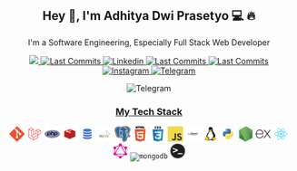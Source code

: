<p align="center">
 <h2 align="center">Hey 👋, I'm Adhitya Dwi Prasetyo 💻 🔥</h2>
 <p align="center">I'm a Software Engineering, Especially Full Stack Web Developer</p>
</p>
  <p align="center">
    <a href="https://stackshare.io/vanpersietyo">
      <img src="http://img.shields.io/badge/tech-stack-0690fa.svg?style=flat" />
    </a>
    <a href="https://github.com/vanpersietyo">
      <img alt="Last Commits" src="https://img.shields.io/github/last-commit/vanpersietyo/vanpersietyo" />
    </a>
    <a href="www.linkedin.com/in/vanpersietyo">
      <img alt="Linkedin" src="https://img.shields.io/badge/-LinkedIn-0e76a8?style=flat-square&logo=Linkedin&logoColor=white" />
    </a>
    <a href="https://vanpersietyo.github.io">
      <img alt="Last Commits" src="https://img.shields.io/badge/Website-3b5998?style=flat-square&logo=google-chrome&logoColor=white" />
    </a>
    <a href="https://twitter.com/vanpersietyo">
      <img alt="Last Commits" src="https://img.shields.io/badge/-Twitter-00acee?style=flat-square&logo=Twitter&logoColor=white" />
    </a>
    <a href="https://instagram.com/adhityavpersietyo">
      <img alt="Instagram" src="https://img.shields.io/badge/-Instagram-e4405f?style=flat-square&logo=Instagram&logoColor=white" />
    </a>
    <a href="https://t.me/vanpersietyo">
      <img alt="Telegram" src="https://img.shields.io/badge/-Telegram-0088cc?style=flat-square&logo=Telegram&logoColor=white" />
    </a>
</p>

  <p align="center">
    <img alt="Telegram" src="https://github-readme-stats.vercel.app/api/top-langs/?username=vanpersietyo&langs_count=5" />
  </p>
  
  <h3 align="center"><a href="https://stackshare.io/vanpersietyo">My Tech Stack</a></h3>

<p align="center">
  <code><img height="27" src="https://raw.githubusercontent.com/devicons/devicon/master/icons/git/git-original.svg" alt="git"></code>
  <code><a href="https://laravel.com/" target="_blank"><img height="27" src="https://raw.githubusercontent.com/github/explore/80688e429a7d4ef2fca1e82350fe8e3517d3494d/topics/laravel/laravel.png" alt="laravel"></a></code>
  <code><img height="27" src="https://raw.githubusercontent.com/github/explore/80688e429a7d4ef2fca1e82350fe8e3517d3494d/topics/php/php.png" alt="php"></code>
  <code><img height="27" src="https://raw.githubusercontent.com/github/explore/80688e429a7d4ef2fca1e82350fe8e3517d3494d/topics/redis/redis.png" alt="redis"></code>
  <code><img height="27" src="https://raw.githubusercontent.com/github/explore/80688e429a7d4ef2fca1e82350fe8e3517d3494d/topics/sql/sql.png" alt="sql"></code>
  <code><img height="27" src="https://raw.githubusercontent.com/github/explore/80688e429a7d4ef2fca1e82350fe8e3517d3494d/topics/mysql/mysql.png" alt="mysql"></code>
  <code><img height="27" src="https://raw.githubusercontent.com/github/explore/80688e429a7d4ef2fca1e82350fe8e3517d3494d/topics/postgresql/postgresql.png" alt="postgresql"></code>
  <code><img height="27" src="https://raw.githubusercontent.com/github/explore/80688e429a7d4ef2fca1e82350fe8e3517d3494d/topics/html/html.png" alt="html"></code>
  <code><img height="27" src="https://raw.githubusercontent.com/github/explore/80688e429a7d4ef2fca1e82350fe8e3517d3494d/topics/css/css.png" alt="css"></code>
  <code><img height="27" src="https://raw.githubusercontent.com/github/explore/80688e429a7d4ef2fca1e82350fe8e3517d3494d/topics/javascript/javascript.png" alt="javascript"></code>
  <code><img height="27" src="https://raw.githubusercontent.com/github/explore/80688e429a7d4ef2fca1e82350fe8e3517d3494d/topics/jquery/jquery.png" alt="jquery"></code>
  <code><img height="27" src="https://raw.githubusercontent.com/github/explore/80688e429a7d4ef2fca1e82350fe8e3517d3494d/topics/linux/linux.png" alt="linux"></code>
  <code><img height="27" src="https://raw.githubusercontent.com/github/explore/80688e429a7d4ef2fca1e82350fe8e3517d3494d/topics/python/python.png" alt="python"></code>
  <code><img height="27" src="https://raw.githubusercontent.com/github/explore/80688e429a7d4ef2fca1e82350fe8e3517d3494d/topics/nodejs/nodejs.png" alt="nodejs"></code>
  <code><img height="27" src="https://raw.githubusercontent.com/devicons/devicon/master/icons/express/express-original.svg" alt="expressjs"></code>
  <code><img height="27" src="https://raw.githubusercontent.com/github/explore/80688e429a7d4ef2fca1e82350fe8e3517d3494d/topics/react/react.png" alt="react"></code>
  <code><img height="27" src="https://raw.githubusercontent.com/github/explore/80688e429a7d4ef2fca1e82350fe8e3517d3494d/topics/graphql/graphql.png" alt="graphql"></code>
  <code><img height="27" src="https://encrypted-tbn0.gstatic.com/images?q=tbn%3AANd9GcSTTzPAw-55ssm1Im594xYZ9eRQu2JylrkYLg&usqp=CAU" alt="mongodb"></code>
  <code><img height="27" src="https://raw.githubusercontent.com/github/explore/80688e429a7d4ef2fca1e82350fe8e3517d3494d/topics/terminal/terminal.png" alt="terminal"></code>
  </p>
